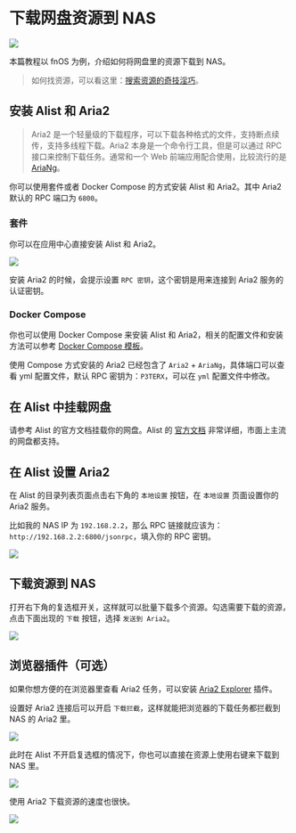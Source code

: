 # 下载网盘资源到 NAS

![](https://img.slarker.me/wiki/ab63b5efb71c4ec9ae9bcf329d3acfb4.webp)

本篇教程以 fnOS 为例，介绍如何将网盘里的资源下载到 NAS。

> 如何找资源，可以看这里：[搜索资源的奇技淫巧](/resource/search.md)。

## 安装 Alist 和 Aria2

> Aria2 是一个轻量级的下载程序，可以下载各种格式的文件，支持断点续传，支持多线程下载。Aria2 本身是一个命令行工具，但是可以通过 RPC 接口来控制下载任务。通常和一个 Web 前端应用配合使用，比较流行的是 [AriaNg](https://github.com/mayswind/AriaNg/)。

你可以使用套件或者 Docker Compose 的方式安装 Alist 和 Aria2。其中 Aria2 默认的 RPC 端口为 `6800`。

### 套件

你可以在应用中心直接安装 Alist 和 Aria2。

![](https://img.slarker.me/wiki/fdc4c0398ba848478876d39428219cb2.webp)

安装 Aria2 的时候，会提示设置 `RPC 密钥`，这个密钥是用来连接到 Aria2 服务的认证密钥。

### Docker Compose

你也可以使用 Docker Compose 来安装 Alist 和 Aria2，相关的配置文件和安装方法可以参考 [Docker Compose 模板](/application/compose.md)。

使用 Compose 方式安装的 Aria2 已经包含了 `Aria2` + `AriaNg`，具体端口可以查看 yml 配置文件，默认 RPC 密钥为：`P3TERX`，可以在 `yml` 配置文件中修改。

## 在 Alist 中挂载网盘

请参考 Alist 的官方文档挂载你的网盘。Alist 的 [官方文档](https://alist.nn.ci/zh/guide/) 非常详细，市面上主流的网盘都支持。

## 在 Alist 设置 Aria2

在 Alist 的目录列表页面点击右下角的 `本地设置` 按钮，在 `本地设置` 页面设置你的 Aria2 服务。

比如我的 NAS IP 为 `192.168.2.2`，那么 RPC 链接就应该为：`http://192.168.2.2:6800/jsonrpc`，填入你的 RPC 密钥。

![](https://img.slarker.me/wiki/914ef4afcebb40148ddd2c8e16d10b3e.webp)

## 下载资源到 NAS

打开右下角的复选框开关，这样就可以批量下载多个资源。勾选需要下载的资源，点击下面出现的 `下载` 按钮，选择 `发送到 Aria2`。

![](https://img.slarker.me/wiki/d7ced21c3f4a4b0cb2b67184b5f8ecd8.webp)

## 浏览器插件（可选）

如果你想方便的在浏览器里查看 Aria2 任务，可以安装 [Aria2 Explorer](https://aria2e.com/index.cn.html) 插件。

设置好 Aria2 连接后可以开启 `下载拦截`，这样就能把浏览器的下载任务都拦截到 NAS 的 Aria2 里。

![](https://img.slarker.me/wiki/feb6d23fe3434a10bc9eca6b7841c5e8.webp)

此时在 Alist 不开启复选框的情况下，你也可以直接在资源上使用右键来下载到 NAS 里。

![](https://img.slarker.me/wiki/a3fac72e8ba84841a6076fc74f7e323f.webp)

使用 Aria2 下载资源的速度也很快。

![](https://img.slarker.me/wiki/5e57c3914d364d4f8322677421024de4.webp)
